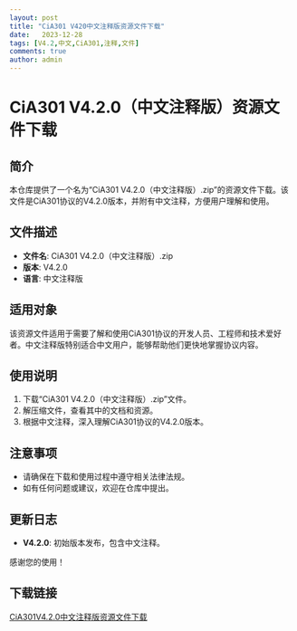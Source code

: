 ```yaml
---
layout: post
title: "CiA301 V420中文注释版资源文件下载"
date:   2023-12-28
tags: [V4.2,中文,CiA301,注释,文件]
comments: true
author: admin
---
```

# CiA301 V4.2.0（中文注释版）资源文件下载

## 简介
本仓库提供了一个名为“CiA301 V4.2.0（中文注释版）.zip”的资源文件下载。该文件是CiA301协议的V4.2.0版本，并附有中文注释，方便用户理解和使用。

## 文件描述
- **文件名**: CiA301 V4.2.0（中文注释版）.zip
- **版本**: V4.2.0
- **语言**: 中文注释版

## 适用对象
该资源文件适用于需要了解和使用CiA301协议的开发人员、工程师和技术爱好者。中文注释版特别适合中文用户，能够帮助他们更快地掌握协议内容。

## 使用说明
1. 下载“CiA301 V4.2.0（中文注释版）.zip”文件。
2. 解压缩文件，查看其中的文档和资源。
3. 根据中文注释，深入理解CiA301协议的V4.2.0版本。

## 注意事项
- 请确保在下载和使用过程中遵守相关法律法规。
- 如有任何问题或建议，欢迎在仓库中提出。

## 更新日志
- **V4.2.0**: 初始版本发布，包含中文注释。

感谢您的使用！

## 下载链接

[CiA301V4.2.0中文注释版资源文件下载](https://pan.quark.cn/s/c72af197381c)